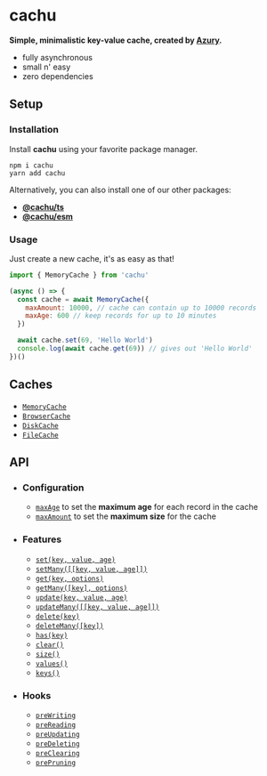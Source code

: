 # cachu

**Simple, minimalistic key-value cache, created by [Azury](https://azury.dev).**

- fully asynchronous
- small n' easy
- zero dependencies

## Setup

### Installation

Install **cachu** using your favorite package manager.

```sh-session
npm i cachu
yarn add cachu
```

Alternatively, you can also install one of our other packages:

- [**@cachu/ts**](https://npm.im/@cachu/ts)
- [**@cachu/esm**](https://npm.im/@cachu/esm)

### Usage

Just create a new cache, it's as easy as that!

```js
import { MemoryCache } from 'cachu'

(async () => {
  const cache = await MemoryCache({
    maxAmount: 10000, // cache can contain up to 10000 records
    maxAge: 600 // keep records for up to 10 minutes
  })

  await cache.set(69, 'Hello World')
  console.log(await cache.get(69)) // gives out 'Hello World'
})()
```

## Caches

- [`MemoryCache`](/guide/caches/MemoryCache.md)
- [`BrowserCache`](/guide/caches/BrowserCache.md)
- [`DiskCache`](/guide/caches/DiskCache.md)
- [`FileCache`](/guide/caches/FileCache.md)

## API

- ### Configuration

  - [`maxAge`](/guide/configuration/maxAge.md) to set the **maximum age** for each record in the cache
  - [`maxAmount`](/guide/configuration/maxAmount.md) to set the **maximum size** for the cache

- ### Features

  - [`set(key, value, age)`](/guide/features/set.md)
  - [`setMany([[key, value, age]])`](/guide/features/setMany.md)
  - [`get(key, options)`](/guide/features/get.md)
  - [`getMany([key], options)`](/guide/features/getMany.md)
  - [`update(key, value, age)`](/guide/features/update.md)
  - [`updateMany([[key, value, age]])`](/guide/features/updateMany.md)
  - [`delete(key)`](/guide/features/delete.md)
  - [`deleteMany([key])`](/guide/features/deleteMany.md)
  - [`has(key)`](/guide/features/has.md)
  - [`clear()`](/guide/features/clear.md)
  - [`size()`](/guide/features/size.md)
  - [`values()`](/guide/features/values.md)
  - [`keys()`](/guide/features/keys.md)

- ### Hooks

  - [`preWriting`](/guide/hooks/preWriting.md)
  - [`preReading`](/guide/hooks/preReading.md)
  - [`preUpdating`](/guide/hooks/preUpdating.md)
  - [`preDeleting`](/guide/hooks/preDeleting.md)
  - [`preClearing`](/guide/hooks/preClearing.md)
  - [`prePruning`](/guide/hooks/prePruning.md)